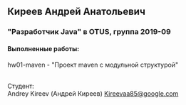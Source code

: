 ﻿## Киреев Андрей Анатольевич
### "Разработчик Java" в OTUS, группа 2019-09

#### Выполненные работы:
hw01-maven - "Проект maven с модульной структурой"<br>
<br>

Студент:<br>
Andrey Kireev (Андрей Киреев)
Kireevaa85@google.com